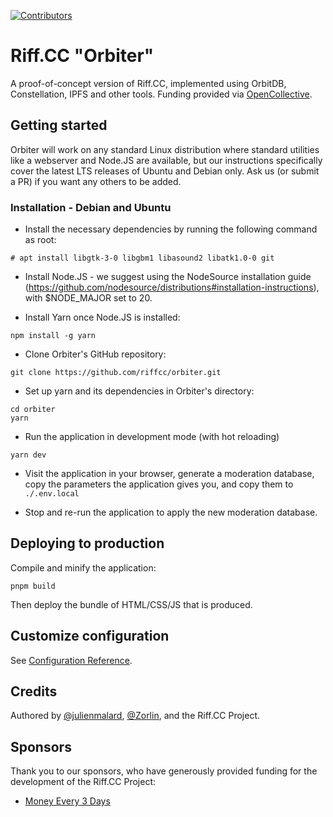 [![Contributors](https://img.shields.io/opencollective/all/riffcc?style=flat-square)](https://opencollective.com/riffcc)

# Riff.CC "Orbiter"
A proof-of-concept version of Riff.CC, implemented using OrbitDB, Constellation, IPFS and other tools. Funding provided via [OpenCollective](https://opencollective.com/riffcc).

## Getting started
Orbiter will work on any standard Linux distribution where standard utilities like a webserver and Node.JS are available, but our instructions specifically cover the latest LTS releases of Ubuntu and Debian only. Ask us (or submit a PR) if you want any others to be added.

### Installation - Debian and Ubuntu
* Install the necessary dependencies by running the following command as root:
```
# apt install libgtk-3-0 libgbm1 libasound2 libatk1.0-0 git
```

* Install Node.JS - we suggest using the NodeSource installation guide (https://github.com/nodesource/distributions#installation-instructions), with $NODE_MAJOR set to 20.

* Install Yarn once Node.JS is installed:
```
npm install -g yarn
```

* Clone Orbiter's GitHub repository:
```
git clone https://github.com/riffcc/orbiter.git
```

* Set up yarn and its dependencies in Orbiter's directory:
```
cd orbiter
yarn
```

* Run the application in development mode (with hot reloading)

```
yarn dev
```

* Visit the application in your browser, generate a moderation database, copy the parameters the application gives you, and copy them to `./.env.local`

* Stop and re-run the application to apply the new moderation database.

## Deploying to production

Compile and minify the application:

```
pnpm build
```

Then deploy the bundle of HTML/CSS/JS that is produced.

## Customize configuration

See [Configuration Reference](https://vitejs.dev/config/).

## Credits
Authored by [@julienmalard](https://github.com/julienmalard), [@Zorlin](https://github.com/Zorlin), and the Riff.CC Project.


## Sponsors
Thank you to our sponsors, who have generously provided funding for the development of the Riff.CC Project:

* [Money Every 3 Days](http://moneyevery3days.com/)
